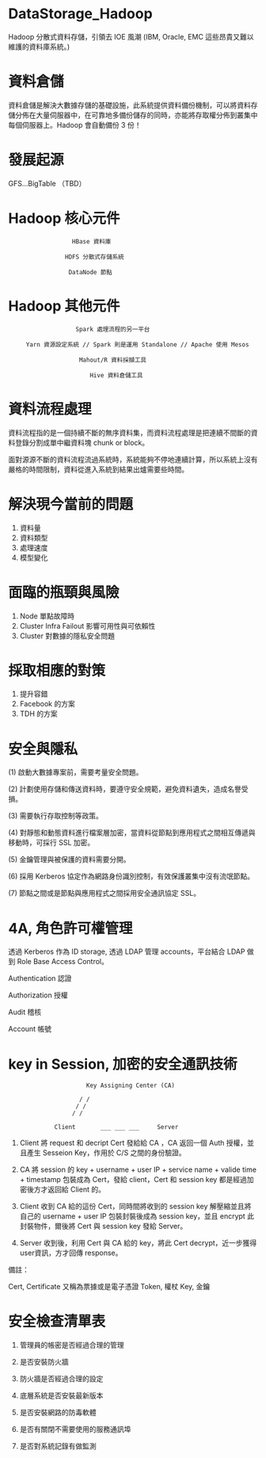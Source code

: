 # DataStorage_Hadoop
Hadoop 分散式資料存儲，引領去 IOE 風潮 (IBM, Oracle, EMC 這些昂貴又難以維護的資料庫系統。)

# 資料倉儲

資料倉儲是解決大數據存儲的基礎設施，此系統提供資料備份機制，可以將資料存儲分佈在大量伺服器中，在可靠地多備份儲存的同時，亦能將存取權分佈到叢集中每個伺服器上。Hadoop 會自動備份 3 份！

# 發展起源

GFS...BigTable （TBD）

# Hadoop 核心元件

                      HBase 資料庫
                  
                    HDFS 分散式存儲系統
                  
                     DataNode 節點
                  
# Hadoop 其他元件

                       Spark 處理流程的另一平台

         Yarn 資源設定系統 // Spark 則是運用 Standalone // Apache 使用 Mesos
                
                        Mahout/R 資料採擷工具
                
                           Hive 資料倉儲工具
# 資料流程處理

資料流程指的是一個持續不斷的無序資料集，而資料流程處理是把連續不間斷的資料登錄分割成單中繼資料塊 chunk or block。

面對源源不斷的資料流程流過系統時，系統能夠不停地連續計算，所以系統上沒有嚴格的時間限制，資料從進入系統到結果出爐需要些時間。

# 解決現今當前的問題

1. 資料量
2. 資料類型
3. 處理速度
4. 模型變化

# 面臨的瓶頸與風險

1. Node 單點故障時
2. Cluster Infra Failout 影響可用性與可依賴性
3. Cluster 對數據的隱私安全問題

# 採取相應的對策

1. 提升容錯
2. Facebook 的方案
3. TDH 的方案

# 安全與隱私

(1) 啟動大數據專案前，需要考量安全問題。

(2) 計劃使用存儲和傳送資料時，要遵守安全規範，避免資料遺失，造成名譽受損。

(3) 需要執行存取控制等政策。

(4) 對靜態和動態資料進行檔案層加密，當資料從節點到應用程式之間相互傳遞與移動時，可採行 SSL 加密。

(5) 金鑰管理與被保護的資料需要分開。

(6) 採用 Kerberos 協定作為網路身份識別控制，有效保護叢集中沒有流氓節點。

(7) 節點之間或是節點與應用程式之間採用安全通訊協定 SSL。

# 4A, 角色許可權管理

透過 Kerberos 作為 ID storage, 透過 LDAP 管理 accounts，平台結合 LDAP 做到 Role Base Access Control。

Authentication 認證

Authorization 授權

Audit 稽核

Account 帳號

# key in Session, 加密的安全通訊技術



                          Key Assigning Center (CA)
                
                        / /
                       / /
                      / /
                            
                 Client       ___ ___ ___     Server


1. Client 將 request 和 decript Cert 發給給 CA ，CA 返回一個 Auth 授權，並且產生 Sesseion Key，作用於 C/S 之間的身份驗證。

2. CA 將 session 的 key + username + user IP + service name + valide time + timestamp 包裝成為 Cert，發給 client，Cert 和 session key 都是經過加密後方才返回給 Client 的。

3. Client 收到 CA 給的這份 Cert，同時間將收到的 session key 解壓縮並且將自己的 username + user IP 包裝封裝後成為 session key，並且 encrypt 此封裝物件，爾後將 Cert 與 session key 發給 Server。

4. Server 收到後，利用 Cert 與 CA 給的 key，將此 Cert decrypt，近一步獲得 user資訊，方才回傳 response。

備註：

Cert, Certificate 又稱為票據或是電子憑證
Token, 權杖
Key, 金鑰

# 安全檢查清單表

1) 管理員的帳密是否經過合理的管理

2) 是否安裝防火牆

3) 防火牆是否經過合理的設定

4) 底層系統是否安裝最新版本

5) 是否安裝網路的防毒軟體

6) 是否有關閉不需要使用的服務通訊埠

7) 是否對系統記錄有做監測

